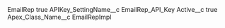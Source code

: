 <?xml version="1.0" encoding="UTF-8"?>
<CustomMetadata xmlns="http://soap.sforce.com/2006/04/metadata" xmlns:xsi="http://www.w3.org/2001/XMLSchema-instance" xmlns:xsd="http://www.w3.org/2001/XMLSchema">
    <label>EmailRep</label>
    <protected>true</protected>
    <values>
        <field>APIKey_SettingName__c</field>
        <value xsi:type="xsd:string">EmailRep_API_Key</value>
    </values>
    <values>
        <field>Active__c</field>
        <value xsi:type="xsd:boolean">true</value>
    </values>
    <values>
        <field>Apex_Class_Name__c</field>
        <value xsi:type="xsd:string">EmailRepImpl</value>
    </values>
</CustomMetadata>

